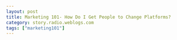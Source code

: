 ```yaml
---
layout: post
title: Marketing 101- How Do I Get People to Change Platforms?
category: story.radio.weblogs.com
tags: ["marketing101"]
---
```

<head>
<meta http-equiv="Content-Type" content="text/html; charset=UTF-8">
    <meta http-equiv="Expires" content="Mon, 01 Jan 1990 01:00:00 GMT">
    <title>Marketing 101: How Do I Get People to Change Platforms?</title>
    <style type="text/css">
      body {
        margin-top: 0px;
        margin-left: 0px;
        margin-right: 0px;
        margin-bottom: 0px;
        }

      body, td, p {
        font-family: verdana, sans-serif;
        font-size: 90%;
        }

      h2 { 
        font-family: Verdana, Arial, Helvetica, sans-serif; font-size: 24px; font-weight: bold
        }
      .header {
        font-family: Verdana, Arial, Helvetica, sans-serif; font-size: 40px; font-weight: bold
        }
      .realsmall {
        font-family: Verdana, Arial, Helvetica, sans-serif; font-size: 9px;
        }
      .small {
        font-family: Verdana, Arial, Helvetica, sans-serif; font-size: 10px;
        }
      </style>
    </head>

| 

 |

| ![](http://radio.weblogs.com/0103807/images/trans60x60.gif)  
 | Last updated: 6/16/2002; 10:20:40 AM  
 | ![](http://radio.weblogs.com/0103807/images/trans60x60.gif) |

| ![](http://radio.weblogs.com/0103807/images/trans60x1.gif)  
 | 

<font size="+3"><b><a href="http://radio.weblogs.com/0103807/" style="color:black; text-decoration:none">The FuzzyBlog!</a></b></font>  
_Marketing 101. Consulting 101. PHP Consulting. Random geeky stuff. I Blog Therefore I Am._

<font size="+1"><b>Marketing 101: How Do I Get People to Change Platforms?</b></font>

The single hardest marketing pitch in all of computing, both hardware and software, is this:

Please Mr. Customer, Change Your Platform to My New Thing!

There is just nothing harder.&nbsp; This article will tackle this&nbsp;non-trivial (that's semi sarcastic computer geek speak for "wicked hard") problem from a theoretical basis and then, in a follow up piece, with a real world example -- [Drupal](http://scott.blogs.at/stories/2002/05/28/marketing101HowDoIGetPeopleToChangePlatformsPart2.html).

## Changing Platforms: Theory

Here is what you normally think about how to convince a customer to change platforms:

- My product is better 
- My product is cheaper 
- My product is more stable 
- My product can import your data 
- Your old vendor is now out of business 
- Some intersection of one or all of these ideas

These are the usual arguments that a vendor uses to convince a customer to change platforms.&nbsp; What most vendors don't understand is this:

1. For certain decisions people are just plain irrational 
2. Changing platforms is a huge labor cost so even if the product is cheaper, it may not matter 
3. Changing platforms is scary and people don't like to be scared 
4. No one really believes that data will cleanly import 
5. Customers are unbelievably cynical these days.

Here is each of these illustrated with some additional specifics (the #s are the same so just look up to the first point if you have questions):

1. **Irrational**.&nbsp; Yup.&nbsp; We are.&nbsp; Remember my rant about editors that crash?&nbsp; Guess what?&nbsp; I still use that editor, the one that periodically crashes on FTP saves.&nbsp; Why?&nbsp; Well, the rational thing would be to try again.&nbsp; But I suspect that I'd just find another editor with different bugs.&nbsp; I'll use this one for now until I have the time to search further.&nbsp; And I know damn well that this is silly, foolish and irrational.&nbsp; So what? 
2. **Labor Cost**.&nbsp; Don't even attempt to lie to me on this point or tell me that there is no labor cost.&nbsp; Even changing word processors from WordPerfect to Word has a labor cost -- file conversion -- or maintaining two copies of the word processor.&nbsp; For me to change platforms I need to have time that I can cleanly set aside for doing the conversion.&nbsp; And it's just plain hard to get down time these days. 
3. **Scary**.&nbsp; Changing platforms always involves your data.&nbsp; And that's terrifying these days -- our data is important.&nbsp; And, just as a fact, people don't do things when they are scared.&nbsp; 
4. **Import**.&nbsp; Vendors, vendors, vendors --- a brief rant.&nbsp; Here's what I think of as data for a platform: 
  - Content I Create.&nbsp; If it's a blogging tool then the content is my blog postings. 
  - Meta Content I create.&nbsp; If it's a&nbsp;blogging tool then the meta content are things like my category definitions, my user accounts, my theme settings and so on.&nbsp; If it's a data base then my data may be SQL compliant but what about my reports?  
  
What I look for in a platform change is a vendor that tells me something like this: "You are moving from X to our Y product.&nbsp; Your content will move in pretty cleanly but you may have some problems with embedded images.&nbsp; Your user accounts will need to be recreated in full as will your reports."  
  
To be honest, I will happily contemplate a platform change that involves data that doesn't import -- if I don't have to figure it out for myself.&nbsp; If I look at it as something I have to do by trial and error, I think "The vendor just doesn't get it.&nbsp; I'll pass".  
  
A final comment as to why I haven't changed editors yet: I already created my 5 or 6 FTP accounts in this editor so to make the change I have to do that all over again.&nbsp; No thanks.&nbsp; My time is valuable and with my CTRL+A, CTRL+C condom, I'm ok.  
5. **Cynical**.&nbsp; Oh you noticed this in my writing?&nbsp; We're now at the point where people who have been thru the entire PC revolution are in management positions.&nbsp; We've all be lied to so many times that we can't count it.&nbsp; Anyone remember these: 
  - Oracle's first SQL "Optimizer" -- that didn't optimize. 
  - OS/2? 
  - Microsoft's Unix committment e.g. Xenix 
  - ... the list just goes on and on

So is it impossible to get people to change platforms?&nbsp; Not at all.&nbsp; Move on to part 2 for a very different approach.

[Part 2](http://scott.blogs.at/stories/2002/05/28/marketing101HowDoIGetPeopleToChangePlatformsPart2.html)

NOTE: If there is interest then I can write a part 3: Marketing Techniques for Convincing People to Change Platforms (that doesn't rely on the approach in part 2 which is radical).&nbsp;

## &nbsp;

  
  

<script language="JavaScript" type="text/javascript"><!--
	var imageUrl = "http://subhonker6.userland.com/weblogStats/count.gif";
	var imageTag = "<img src=\"" + imageUrl + "?group=radio1&usernum=103807&referer=" + escape (document.referrer) + "\" height=\"1\" width=\"1\">";
	document.write (imageTag);
	//--></script>

 | ![](http://radio.weblogs.com/0103807/images/trans60x1.gif)  
 |
| ![](http://radio.weblogs.com/0103807/images/trans60x60.gif)  
 | Copyright 2002 © The FuzzyStuff  
 | ![](http://radio.weblogs.com/0103807/images/trans60x60.gif)  
 |

